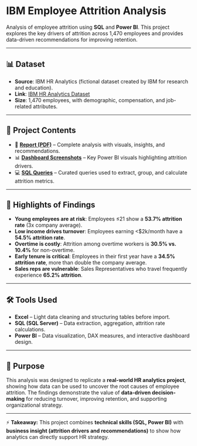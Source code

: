 # IBM Employee Attrition Analysis  

Analysis of employee attrition using **SQL** and **Power BI**. This project explores the key drivers of attrition across 1,470 employees and provides data-driven recommendations for improving retention.  

---

## 📊 Dataset  
- **Source**: IBM HR Analytics (fictional dataset created by IBM for research and education).  
- **Link**: [IBM HR Analytics Dataset](https://www.opendatabay.com/data/ai-ml/2900e244-81c8-42a2-9cf6-1ded6626e49f)  
- **Size**: 1,470 employees, with demographic, compensation, and job-related attributes.  

---

## 📂 Project Contents  
- 📄 [**Report (PDF)**](https://github.com/user-attachments/files/22482224/IBM.Employee.Attrition.Report.pdf) – Complete analysis with visuals, insights, and recommendations.   
- 📊 [**Dashboard Screenshots**](/Dashboard/Dashboard_Screenshots/) – Key Power BI visuals highlighting attrition drivers.  
- 💻 [**SQL Queries**](/SQL/HR_Attrition_Queries.sql) – Curated queries used to extract, group, and calculate attrition metrics.  

---

## 🔑 Highlights of Findings  
- **Young employees are at risk**: Employees ≤21 show a **53.7% attrition rate** (3x company average).  
- **Low income drives turnover**: Employees earning <$2k/month have a **54.5% attrition rate**.  
- **Overtime is costly**: Attrition among overtime workers is **30.5% vs. 10.4%** for non-overtime.  
- **Early tenure is critical**: Employees in their first year have a **34.5% attrition rate**, more than double the company average.  
- **Sales reps are vulnerable**: Sales Representatives who travel frequently experience **65.2% attrition**.  

---

## 🛠 Tools Used  
- **Excel** – Light data cleaning and structuring tables before import.  
- **SQL (SQL Server)** – Data extraction, aggregation, attrition rate calculations.  
- **Power BI** – Data visualization, DAX measures, and interactive dashboard design.  

---

## 🎯 Purpose  
This analysis was designed to replicate a **real-world HR analytics project**, showing how data can be used to uncover the root causes of employee attrition. The findings demonstrate the value of **data-driven decision-making** for reducing turnover, improving retention, and supporting organizational strategy.  

---

⚡ **Takeaway:** This project combines **technical skills (SQL, Power BI)** with **business insight (attrition drivers and recommendations)** to show how analytics can directly support HR strategy.  
